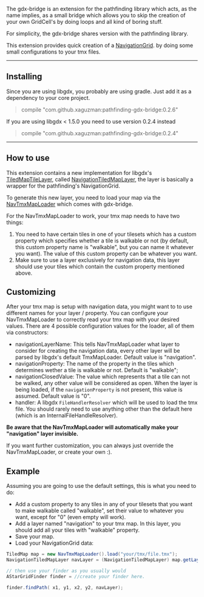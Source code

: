The gdx-bridge is an extension for the pathfinding library which acts, as the name implies, as a small bridge which allows
you to skip the creation of your own GridCell's by doing loops and all kind of boring stuff.

For simplicity, the gdx-bridge shares version with the pathfinding library.

This extension provides quick creation of a [NavigationGrid](https://github.com/xaguzman/pathfinding/blob/master/pathfinding/src/main/org/xguzm/pathfinding/grid/NavigationGrid.java).
by doing some small configurations to your tmx files.


__________

## Installing
Since you are using libgdx, you probably are using gradle. Just add it as a dependency to your core project.

>   compile "com.github.xaguzman:pathfinding-gdx-bridge:0.2.6"

If you are using libgdx < 1.5.0 you need to use version 0.2.4 instead

>   compile "com.github.xaguzman:pathfinding-gdx-bridge:0.2.4"

__________

## How to use

This extension contains a new implementation for libgdx's [TiledMapTileLayer](https://github.com/libgdx/libgdx/blob/master/gdx/src/com/badlogic/gdx/maps/tiled/TiledMapTileLayer.java), called
[NavigationTiledMapLayer](https://github.com/xaguzman/pathfinding/blob/master/gdx-bridge/src/main/org/xguzm/pathfinding/gdxbridge/NavigationTiledMapLayer.java), the layer is basically a wrapper
for the pathfinding's NavigationGrid.

To generate this new layer, you need to load your map via the [NavTmxMapLoader](https://github.com/xaguzman/pathfinding/blob/master/gdx-bridge/src/main/org/xguzm/pathfinding/gdxbridge/NavTmxMapLoader.java)
which comes with gdx-bridge.

For the NavTmxMapLoader to work, your tmx map needs to have two things:

1.  You need to have certain tiles in one of your tilesets which has a custom property which specifies whether a tile is walkable or not (by default, this custom property name is "walkable", but you can name it whatever you want).
The value of this custom property can be whatever you want.
2.  Make sure to use a layer exclusively for navigation data, this layer should use your tiles which contain the custom property mentioned above.

## Customizing

After your tmx map is setup with navigation data, you might want to to use different names for your layer / property.
You can configure your NavTmxMapLoader to correctly read your tmx map with your desired values. There are 4 possible
configuration values for the loader, all of them via constructors:

*   navigationLayerName: This tells NavTmxMapLoader what layer to consider for creating the navigation data, every other layer will be parsed by libgdx's default TmxMapLoader. Default value is "navigation".
*   navigationProperty: The name of the property in the tiles which determines wether a tile is walkable or not. Default is "walkable";
*   navigationClosedValue: The value which represents that a tile can not be walked, any other value will be considered as open. When the layer is being loaded,
if the `navigationProperty` is not present, this value is assumed. Default value is "0".
*   handler: A libgdx `FileHandlerResolver` which will be used to load the tmx file. You should rarely need to use anything other than the default here (which is an InternalFileHandleResolver).

**Be aware that the NavTmxMapLoader will automatically make your "navigation" layer invisible.**

If you want further customization, you can always just override the NavTmxMapLoader, or create your own :).

## Example

Assuming you are going to use the default settings, this is what you need to do:

* Add a custom property to any tiles in any of your tilesets that you want to make walkable called "walkable", set their value to whatever you want, except for "0" (even empty will work).
* Add a layer named "navigation" to your tmx map. In this layer, you should add all your tiles with "walkable" property.
* Save your map.
* Load your NavigationGrid data:

```java
TiledMap map = new NavTmxMapLoader().load("your/tmx/file.tmx");
NavigationTiledMapLayer navLayer = (NavigationTiledMapLayer) map.getLayer("navigation");

// then use your finder as you usually would
AStarGridFinder finder = //create your finder here.

finder.findPath( x1, y1, x2, y2, navLayer);
```

